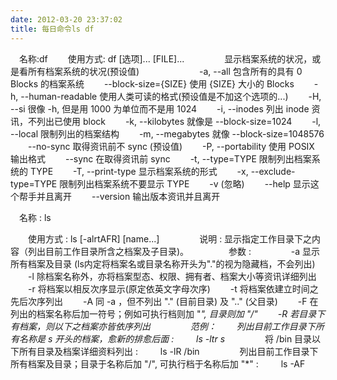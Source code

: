 ```yaml
---
date: 2012-03-20 23:37:02
title: 每日命令ls df
---
```



　名称:df 
　　使用方式: df [选项]... [FILE]... 
　　
　　显示档案系统的状况，或是看所有档案系统的状况(预设值) 
　　
　　
　　-a, --all 包含所有的具有 0 Blocks 的档案系统 
　　--block-size={SIZE} 使用 {SIZE} 大小的 Blocks 
　　-h, --human-readable 使用人类可读的格式(预设值是不加这个选项的...) 
　　-H, --si 很像 -h, 但是用 1000 为单位而不是用 1024 
　　-i, --inodes 列出 inode 资讯，不列出已使用 block 
　　-k, --kilobytes 就像是 --block-size=1024 
　　-l, --local 限制列出的档案结构 
　　-m, --megabytes 就像 --block-size=1048576 
　　--no-sync 取得资讯前不 sync (预设值) 
　　-P, --portability 使用 POSIX 输出格式 
　　--sync 在取得资讯前 sync 
　　-t, --type=TYPE 限制列出档案系统的 TYPE 
　　-T, --print-type 显示档案系统的形式 
　　-x, --exclude-type=TYPE 限制列出档案系统不要显示 TYPE 
　　-v (忽略) 
　　--help 显示这个帮手并且离开 
　　--version 输出版本资讯并且离开 

　名称 : ls 

　　使用方式 : ls [-alrtAFR] [name...] 
　　
　　说明 : 显示指定工作目录下之内容（列出目前工作目录所含之档案及子目录)。 
　　
　　参数 : 
　　
　　-a 显示所有档案及目录 (ls内定将档案名或目录名称开头为"."的视为隐藏档，不会列出) 
　　-l 除档案名称外，亦将档案型态、权限、拥有者、档案大小等资讯详细列出 
　　-r 将档案以相反次序显示(原定依英文字母次序) 
　　-t 将档案依建立时间之先后次序列出 
　　-A 同 -a ，但不列出 "." (目前目录) 及 ".." (父目录) 
　　-F 在列出的档案名称后加一符号；例如可执行档则加 "*", 目录则加 "/" 
　　-R 若目录下有档案，则以下之档案亦皆依序列出 
　　
　　范例： 
　　列出目前工作目录下所有名称是 s 开头的档案，愈新的排愈后面 : 
　　 ls -ltr s* 
　　 
　　将 /bin 目录以下所有目录及档案详细资料列出 : 
　　 ls -lR /bin 
　　 
　　列出目前工作目录下所有档案及目录；目录于名称后加 "/", 可执行档于名称后加 "*" : 
　　 ls -AF 
　　 